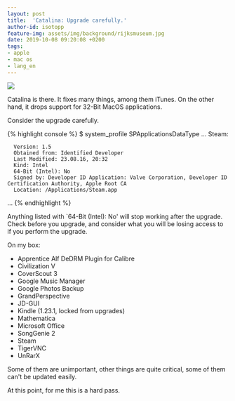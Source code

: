 ```yaml
---
layout: post
title:  'Catalina: Upgrade carefully.'
author-id: isotopp
feature-img: assets/img/background/rijksmuseum.jpg
date: 2019-10-08 09:20:08 +0200
tags:
- apple
- mac os
- lang_en
---
```

![](/uploads/catalina.jpg)

Catalina is there. It fixes many things, among them iTunes. On the other
hand, it drops support for 32-Bit MacOS applications.

Consider the upgrade carefully.

{% highlight console %}
$ system_profile SPApplicationsDataType
…
    Steam:

      Version: 1.5
      Obtained from: Identified Developer
      Last Modified: 23.08.16, 20:32
      Kind: Intel
      64-Bit (Intel): No
      Signed by: Developer ID Application: Valve Corporation, Developer ID Certification Authority, Apple Root CA
      Location: /Applications/Steam.app
…
{% endhighlight %}

Anything listed with `64-Bit (Intel): No' will stop working after the
upgrade. Check before you upgrade, and consider what you will be losing
access to if you perform the upgrade.

On my box:
- Apprentice Alf DeDRM Plugin for Calibre
- Civilization V
- CoverScout 3
- Google Music Manager
- Google Photos Backup
- GrandPerspective
- JD-GUI
- Kindle (1.23.1, locked from upgrades)
- Mathematica
- Microsoft Office
- SongGenie 2
- Steam
- TigerVNC
- UnRarX

Some of them are unimportant, other things are quite critical, some of them
can't be updated easily.

At this point, for me this is a hard pass.
